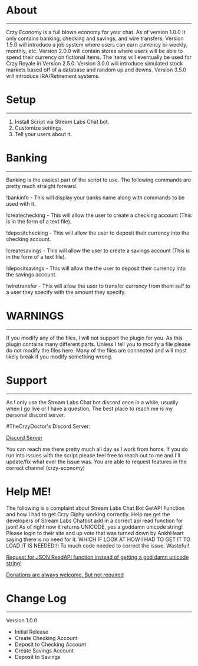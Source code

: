 # About
------
Crzy Economy is a full blown economy for your chat. As of version 1.0.0 It only contains banking, checking and savings, and
wire transfers. Version 1.5.0 will introduce a job system where users can earn currency bi-weekly, monthly, etc.
Version 2.0.0 will contain stores where users will be able to spend their currency on fictional items. The
items will eventually be used for Crzy Royale in Version 2.5.0. Version 3.0.0 will introduce simulated stock markets based
off of a database and random up and downs. Version 3.5.0 will introduce IRA/Retirement systems.

# Setup
-------
1. Install Script via Stream Labs Chat bot.
2. Customize settings.
3. Tell your users about it.

# Banking
---------
Banking is the easiest part of the script to use. The following commands are pretty much straight forward.

!bankinfo - This will display your banks name along with commands to be used with it.

!createchecking - This will allow the user to create a checking account (This is in the form of a text file).

!depositchecking - This will allow the user to deposit their currency into the checking account.

!createsavings - This will allow the user to create a savings account (This is in the form of a text file).

!depositsavings - This will allow the the user to deposit their currency into the savings account.

!wiretransfer - This will allow the user to transfer currency from them self to a user they specify with the amount they specify.


# WARNINGS
----------
If you modify any of the files, I will not support the plugin for you. As this plugin contains many different parts. Unless I tell
you to modify a file please do not modify the files here. Many of the files are connected and will most likely break if you
modify something wrong.

# Support
----------
As I only use the Stream Labs Chat bot discord once in a while, usually when I go live or I have a question, The best place
to reach me is my personal discord server.

#TheCrzyDoctor's Discord Server: 

[Discord Server](https://discord.gg/76QM7Zh)

You can reach me there pretty much all day as I work from home. If you do run into issues with the script please feel free to
reach out to me and I'll update/fix what ever the issue was. You are able to request features in the correct channel (crzy-economy)


# Help ME!
The following is a complaint about Stream Labs Chat Bot GetAPI Function and how I had to get Crzy Giphy working correctly.
Help me get the developers of Stream Labs Chatbot add in a correct api read function for json! As of right now it returns UNICODE, yes a goddamn unicode string!
Please login to their site and up vote that was turned down by AnkhHeart saying there is no need for it. WHICH IF LOOK AT HOW I HAD TO GET IT TO LOAD
IT IS NEEDED!!! To much code needed to correct the issue. Wasteful!

[Request for JSON ReadAPI function instead of getting a god damn unicode string!](https://ideas.streamlabs.com/ideas/SL-I-3215)


[Donations are always welcome. But not required](https://paypal.me/thecrzydoctor)

# Change Log
------------
Version 1.0.0
- Initial Release
- Create Checking Account
- Deposit to Checking Account
- Create Savings Account
- Deposit to Savings

